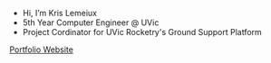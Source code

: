 - Hi, I’m Kris Lemeiux
- 5th Year Computer Engineer @ UVic
- Project Cordinator for UVic Rocketry's Ground Support Platform

[Portfolio Website](https://klemie.github.io/Portfolio)

<!---
klemie/klemie is a ✨ special ✨ repository because its `README.md` (this file) appears on your GitHub profile.
You can click the Preview link to take a look at your changes.
--->
